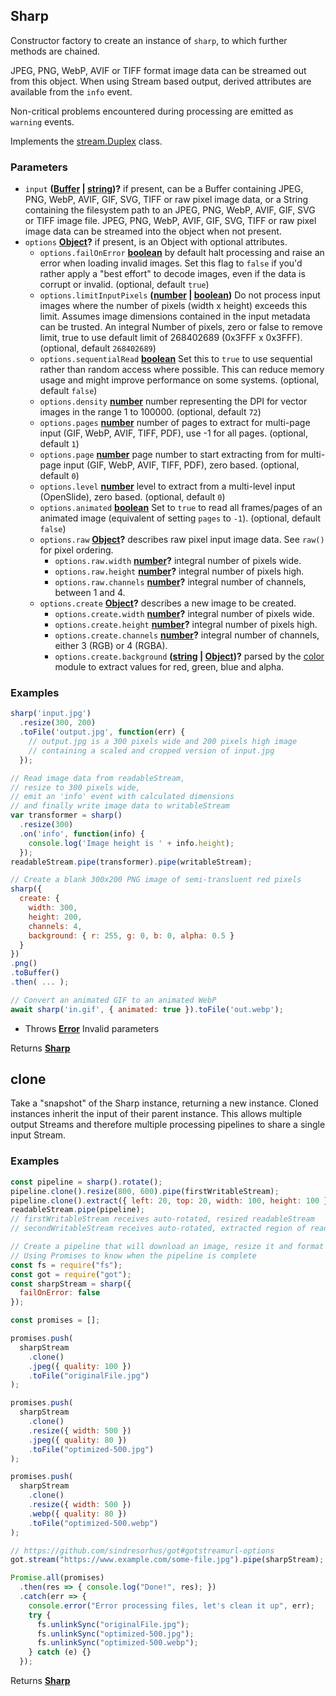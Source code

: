 <!-- Generated by documentation.js. Update this documentation by updating the source code. -->

## Sharp

Constructor factory to create an instance of `sharp`, to which further methods are chained.

JPEG, PNG, WebP, AVIF or TIFF format image data can be streamed out from this object.
When using Stream based output, derived attributes are available from the `info` event.

Non-critical problems encountered during processing are emitted as `warning` events.

Implements the [stream.Duplex][1] class.

### Parameters

-   `input` **([Buffer][2] \| [string][3])?** if present, can be
     a Buffer containing JPEG, PNG, WebP, AVIF, GIF, SVG, TIFF or raw pixel image data, or
     a String containing the filesystem path to an JPEG, PNG, WebP, AVIF, GIF, SVG or TIFF image file.
     JPEG, PNG, WebP, AVIF, GIF, SVG, TIFF or raw pixel image data can be streamed into the object when not present.
-   `options` **[Object][4]?** if present, is an Object with optional attributes.
    -   `options.failOnError` **[boolean][5]** by default halt processing and raise an error when loading invalid images.
         Set this flag to `false` if you'd rather apply a "best effort" to decode images, even if the data is corrupt or invalid. (optional, default `true`)
    -   `options.limitInputPixels` **([number][6] \| [boolean][5])** Do not process input images where the number of pixels
         (width x height) exceeds this limit. Assumes image dimensions contained in the input metadata can be trusted.
         An integral Number of pixels, zero or false to remove limit, true to use default limit of 268402689 (0x3FFF x 0x3FFF). (optional, default `268402689`)
    -   `options.sequentialRead` **[boolean][5]** Set this to `true` to use sequential rather than random access where possible.
         This can reduce memory usage and might improve performance on some systems. (optional, default `false`)
    -   `options.density` **[number][6]** number representing the DPI for vector images in the range 1 to 100000. (optional, default `72`)
    -   `options.pages` **[number][6]** number of pages to extract for multi-page input (GIF, WebP, AVIF, TIFF, PDF), use -1 for all pages. (optional, default `1`)
    -   `options.page` **[number][6]** page number to start extracting from for multi-page input (GIF, WebP, AVIF, TIFF, PDF), zero based. (optional, default `0`)
    -   `options.level` **[number][6]** level to extract from a multi-level input (OpenSlide), zero based. (optional, default `0`)
    -   `options.animated` **[boolean][5]** Set to `true` to read all frames/pages of an animated image (equivalent of setting `pages` to `-1`). (optional, default `false`)
    -   `options.raw` **[Object][4]?** describes raw pixel input image data. See `raw()` for pixel ordering.
        -   `options.raw.width` **[number][6]?** integral number of pixels wide.
        -   `options.raw.height` **[number][6]?** integral number of pixels high.
        -   `options.raw.channels` **[number][6]?** integral number of channels, between 1 and 4.
    -   `options.create` **[Object][4]?** describes a new image to be created.
        -   `options.create.width` **[number][6]?** integral number of pixels wide.
        -   `options.create.height` **[number][6]?** integral number of pixels high.
        -   `options.create.channels` **[number][6]?** integral number of channels, either 3 (RGB) or 4 (RGBA).
        -   `options.create.background` **([string][3] \| [Object][4])?** parsed by the [color][7] module to extract values for red, green, blue and alpha.

### Examples

```javascript
sharp('input.jpg')
  .resize(300, 200)
  .toFile('output.jpg', function(err) {
    // output.jpg is a 300 pixels wide and 200 pixels high image
    // containing a scaled and cropped version of input.jpg
  });
```

```javascript
// Read image data from readableStream,
// resize to 300 pixels wide,
// emit an 'info' event with calculated dimensions
// and finally write image data to writableStream
var transformer = sharp()
  .resize(300)
  .on('info', function(info) {
    console.log('Image height is ' + info.height);
  });
readableStream.pipe(transformer).pipe(writableStream);
```

```javascript
// Create a blank 300x200 PNG image of semi-transluent red pixels
sharp({
  create: {
    width: 300,
    height: 200,
    channels: 4,
    background: { r: 255, g: 0, b: 0, alpha: 0.5 }
  }
})
.png()
.toBuffer()
.then( ... );
```

```javascript
// Convert an animated GIF to an animated WebP
await sharp('in.gif', { animated: true }).toFile('out.webp');
```

-   Throws **[Error][8]** Invalid parameters

Returns **[Sharp][9]** 

## clone

Take a "snapshot" of the Sharp instance, returning a new instance.
Cloned instances inherit the input of their parent instance.
This allows multiple output Streams and therefore multiple processing pipelines to share a single input Stream.

### Examples

```javascript
const pipeline = sharp().rotate();
pipeline.clone().resize(800, 600).pipe(firstWritableStream);
pipeline.clone().extract({ left: 20, top: 20, width: 100, height: 100 }).pipe(secondWritableStream);
readableStream.pipe(pipeline);
// firstWritableStream receives auto-rotated, resized readableStream
// secondWritableStream receives auto-rotated, extracted region of readableStream
```

```javascript
// Create a pipeline that will download an image, resize it and format it to different files
// Using Promises to know when the pipeline is complete
const fs = require("fs");
const got = require("got");
const sharpStream = sharp({
  failOnError: false
});

const promises = [];

promises.push(
  sharpStream
    .clone()
    .jpeg({ quality: 100 })
    .toFile("originalFile.jpg")
);

promises.push(
  sharpStream
    .clone()
    .resize({ width: 500 })
    .jpeg({ quality: 80 })
    .toFile("optimized-500.jpg")
);

promises.push(
  sharpStream
    .clone()
    .resize({ width: 500 })
    .webp({ quality: 80 })
    .toFile("optimized-500.webp")
);

// https://github.com/sindresorhus/got#gotstreamurl-options
got.stream("https://www.example.com/some-file.jpg").pipe(sharpStream);

Promise.all(promises)
  .then(res => { console.log("Done!", res); })
  .catch(err => {
    console.error("Error processing files, let's clean it up", err);
    try {
      fs.unlinkSync("originalFile.jpg");
      fs.unlinkSync("optimized-500.jpg");
      fs.unlinkSync("optimized-500.webp");
    } catch (e) {}
  });
```

Returns **[Sharp][9]** 

[1]: http://nodejs.org/api/stream.html#stream_class_stream_duplex

[2]: https://nodejs.org/api/buffer.html

[3]: https://developer.mozilla.org/docs/Web/JavaScript/Reference/Global_Objects/String

[4]: https://developer.mozilla.org/docs/Web/JavaScript/Reference/Global_Objects/Object

[5]: https://developer.mozilla.org/docs/Web/JavaScript/Reference/Global_Objects/Boolean

[6]: https://developer.mozilla.org/docs/Web/JavaScript/Reference/Global_Objects/Number

[7]: https://www.npmjs.org/package/color

[8]: https://developer.mozilla.org/docs/Web/JavaScript/Reference/Global_Objects/Error

[9]: #sharp
